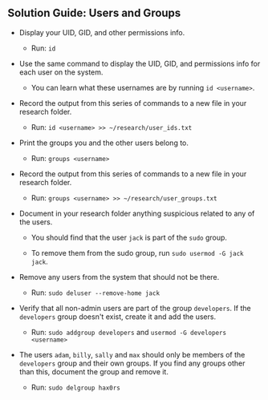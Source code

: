 ## Solution Guide: Users and Groups

- Display your UID, GID, and other permissions info.
    - Run: `id`

- Use the same command to display the UID, GID, and permissions info for each user on the system.
    - You can learn what these usernames are by running `id <username>`.

- Record the output from this series of commands to a new file in your research folder.

    - Run: `id <username> >> ~/research/user_ids.txt`

- Print the groups you and the other users belong to.

    - Run: `groups <username>`

- Record the output from this series of commands to a new file in your research folder.

    - Run: `groups <username> >> ~/research/user_groups.txt`

- Document in your research folder anything suspicious related to any of the users.

    - You should find that the user `jack` is part of the `sudo` group.

    - To remove them from the sudo group, run `sudo usermod -G jack jack`.

- Remove any users from the system that should not be there.

    - Run: `sudo deluser --remove-home jack`

- Verify that all non-admin users are part of the group `developers`. If the `developers` group doesn't exist, create it and add the users.

    - Run: `sudo addgroup developers` and `usermod -G developers <username>`

- The users `adam`, `billy`, `sally` and `max` should only be members of the `developers` group and their own groups. If you find any groups other than this, document the group and remove it.

    - Run: `sudo delgroup hax0rs`
